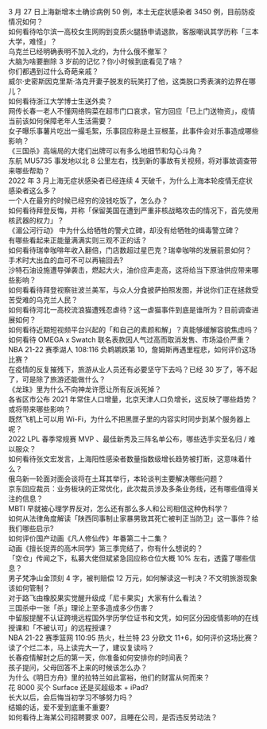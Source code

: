 3 月 27 日上海新增本土确诊病例 50 例，本土无症状感染者 3450 例，目前防疫情况如何？  
如何看待哈尔滨一高校女生网购到变质火腿肠申请退款，客服嘲讽其学历称「三本大学，难怪」？  
乌克兰已经明确表明不加入北约，为什么俄不撤军？  
大脑为啥要删除 3 岁前的记忆？你小时候到底看见了啥？  
你们都遇到过什么奇葩亲戚？  
威尔·史密斯因克里斯·洛克开妻子脱发的玩笑打了他，这类脱口秀表演的边界在哪儿？  
如何看待浙江大学博士生送外卖？  
网传长春一老人不懂网络购菜在超市门口哀求，官方回应「已上门送物资」，疫情当前该如何保障老年人生活需要？  
女子曝乐事薯片吃出一撮毛絮，乐事回应称是土豆根茎，此事件会对乐事造成哪些影响？  
《三国杀》高端局的大佬们出牌可以有多么地细节和勾心斗角？  
东航 MU5735 事发地以北 8 公里左右，找到新的事故有关视频，将对事故调查带来哪些帮助？  
2022 年 3 月上海无症状感染者已经连续 4 天破千，为什么上海本轮疫情无症状感染者这么多？  
一个人在最穷的时候已经穷的没钱吃饭了，怎么办？  
如何看待拜登反悔，并称「保留美国在遭到严重非核战略攻击的情况下，首先使用核武器的权力」？  
《湄公河行动》 中为什么给牺牲的警犬立碑，却没有给牺牲的缉毒警立碑？  
有哪些看起来正能量满满实则三观不正的话？  
如何看待瑞幸咖啡年收入翻倍，门店数超过星巴克？瑞幸咖啡的发展前景如何？  
手术时大出血的血可不可以再输回去?  
沙特石油设施遭导弹袭击，燃起大火，油价应声走高，这将给当下原油供应带来哪些影响？  
如何看看待拜登视察驻波兰美军，与众人分食披萨拍照发图，并说你们正在拯救受苦受难的乌克兰人民？  
如何看待河北一高校流浪猫遭残忍虐待？这一虐猫事件到底是谁所为？目前调查进展如何？  
如何看待近期短视频平台兴起的「和自己的素颜和解」？真能够缓解容貌焦虑吗？  
如何看待 OMEGA x Swatch 联名表款因人气过高而取消发售、市场溢价严重？  
NBA 21-22 赛季湖人 108:116 负鹈鹕跌第 10，詹姆斯再遇里程悲，如何评价这场比赛？  
在疫情的反复摧残下，旅游从业人员还有必要坚守下去吗？已经 30 岁了，等不起了，可是除了旅游还能做什么？  
《龙珠》里为什么不向神龙许愿让所有反派死掉？  
各省区市公布 2021 年常住人口增量，北京天津人口负增长，这反映了哪些趋势？或将带来哪些影响？  
既然飞机上可以用 Wi-Fi，为什么不把黑匣子里的内容实时同步到某个服务器上呢？  
2022 LPL 春季常规赛 MVP 、最佳新秀及三阵名单公布，哪些选手实至名归 / 难以服众？  
如何看待张文宏发言，上海阳性感染者数量指数级增长趋势被打断，这意味着什么？  
俄乌新一轮面对面会谈将在土耳其举行，本轮谈判主要解决哪些问题？  
京东回应裁员：业务板块的正常优化，此次裁员涉及多条业务线，还有哪些值得关注的信息？  
MBTI 早就被心理学界反对，怎么还有那么多人和公司相信这种伪科学？  
如何从法律角度解读「陕西同事制止家暴男致其死亡被判正当防卫」这一事件？给我们哪些启示?  
如何评价国产动画《凡人修仙传》年番第二十二集？  
动画《擅长捉弄的高木同学》第三季完结了，你有什么想说的？  
「空仓」传闻之下，私募大佬但斌紧急回应称仓位大概 10% 左右，透露了哪些信息？  
男子梵净山金顶刻 4 字，被判赔偿 12 万元，如何解读这一判决？不文明旅游现象该如何管制？  
对于路飞由橡胶果实觉醒升级成「尼卡果实」大家有什么看法？  
三国杀中一张「杀」理论上至多造成多少伤害？  
中留服提醒不认证跨境远程国外学历学位证书和文凭，如何区分因疫情影响的在线授课和「不被认可」的远程授课？  
NBA 21-22 赛季篮网 110:95 热火，杜兰特 23 分欧文 11+6，如何评价这场比赛？  
读了个烂二本，马上读完大一了，建议复读吗？  
长春疫情解封之后的第一天，你准备如何安排你的时间表？  
孩子提问，父母回答不上来的时候该怎么办？  
为什么《明日方舟》里的拉特兰如此富裕，他们的财富从何而来？  
花 8000 买个 Surface 还是买超级本 + iPad?  
长大以后，会后悔当初学习不够努力吗？  
结婚的话，爱不爱到底重不重要?  
如何看待上海某公司招聘要求 007，且睡在公司，是否违反劳动法？  
